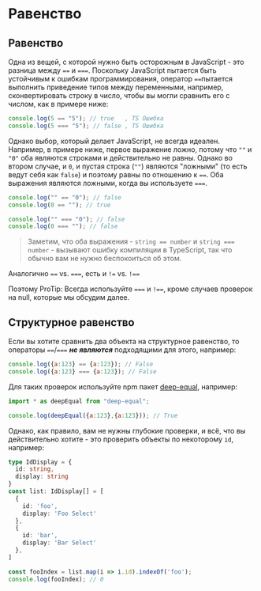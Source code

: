 # Равенство

## Равенство

Одна из вещей, с которой нужно быть осторожным в JavaScript - это разница между `==` и `===`. Поскольку JavaScript пытается быть устойчивым к ошибкам программирования, оператор `==`пытается выполнить приведение типов между переменными, например, сконвертировать строку в число, чтобы вы могли сравнить его с числом, как в примере ниже:

```javascript
console.log(5 == "5"); // true   , TS Ошибка
console.log(5 === "5"); // false , TS Ошибка
```

Однако выбор, который делает JavaScript, не всегда идеален. Например, в примере ниже, первое выражение ложно, потому что `""` и `"0"` оба являются строками и действительно не равны. Однако во втором случае, и `0`, и пустая строка \(`""`\) являются "ложными" \(то есть ведут себя как `false`\) и поэтому равны по отношению к `==`. Оба выражения являются ложными, когда вы используете `===`.

```javascript
console.log("" == "0"); // false
console.log(0 == ""); // true

console.log("" === "0"); // false
console.log(0 === ""); // false
```

> Заметим, что оба выражения - `string == number` и `string === number` - вызывают ошибку компиляции в TypeScript, так что обычно вам не нужно беспокоиться об этом.

Аналогично `==` vs. `===`, есть и `!=` vs. `!==`

Поэтому ProTip: Всегда используйте `===` и `!==`, кроме случаев проверок на null, которые мы обсудим далее.

## Структурное равенство

Если вы хотите сравнить два объекта на структурное равенство, то операторы `==`/`===` _**не являются**_ подходящими для этого, например:

```javascript
console.log({a:123} == {a:123}); // False
console.log({a:123} === {a:123}); // False
```

Для таких проверок используйте npm пакет [deep-equal](https://www.npmjs.com/package/deep-equal), например:

```javascript
import * as deepEqual from "deep-equal";

console.log(deepEqual({a:123},{a:123})); // True
```

Однако, как правило, вам не нужны глубокие проверки, и всё, что вы действительно хотите - это проверить объекты по некоторому `id`, например:

```typescript
type IdDisplay = {
  id: string,
  display: string
}
const list: IdDisplay[] = [
  {
    id: 'foo',
    display: 'Foo Select'
  },
  {
    id: 'bar',
    display: 'Bar Select'
  },
]

const fooIndex = list.map(i => i.id).indexOf('foo');
console.log(fooIndex); // 0
```


